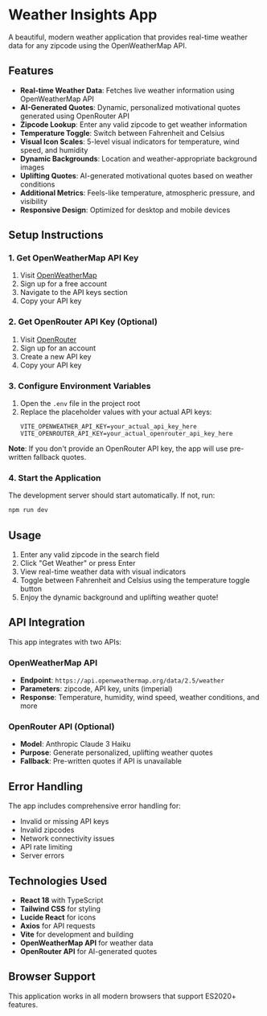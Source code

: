# Weather Insights App

A beautiful, modern weather application that provides real-time weather data for any zipcode using the OpenWeatherMap API.

## Features

- **Real-time Weather Data**: Fetches live weather information using OpenWeatherMap API
- **AI-Generated Quotes**: Dynamic, personalized motivational quotes generated using OpenRouter API
- **Zipcode Lookup**: Enter any valid zipcode to get weather information
- **Temperature Toggle**: Switch between Fahrenheit and Celsius
- **Visual Icon Scales**: 5-level visual indicators for temperature, wind speed, and humidity
- **Dynamic Backgrounds**: Location and weather-appropriate background images
- **Uplifting Quotes**: AI-generated motivational quotes based on weather conditions
- **Additional Metrics**: Feels-like temperature, atmospheric pressure, and visibility
- **Responsive Design**: Optimized for desktop and mobile devices

## Setup Instructions

### 1. Get OpenWeatherMap API Key

1. Visit [OpenWeatherMap](https://openweathermap.org/api)
2. Sign up for a free account
3. Navigate to the API keys section
4. Copy your API key

### 2. Get OpenRouter API Key (Optional)

1. Visit [OpenRouter](https://openrouter.ai/keys)
2. Sign up for an account
3. Create a new API key
4. Copy your API key

### 3. Configure Environment Variables

1. Open the `.env` file in the project root
2. Replace the placeholder values with your actual API keys:
   ```
   VITE_OPENWEATHER_API_KEY=your_actual_api_key_here
   VITE_OPENROUTER_API_KEY=your_actual_openrouter_api_key_here
   ```

**Note**: If you don't provide an OpenRouter API key, the app will use pre-written fallback quotes.

### 4. Start the Application

The development server should start automatically. If not, run:
```bash
npm run dev
```

## Usage

1. Enter any valid zipcode in the search field
2. Click "Get Weather" or press Enter
3. View real-time weather data with visual indicators
4. Toggle between Fahrenheit and Celsius using the temperature toggle button
5. Enjoy the dynamic background and uplifting weather quote!

## API Integration

This app integrates with two APIs:

### OpenWeatherMap API
- **Endpoint**: `https://api.openweathermap.org/data/2.5/weather`
- **Parameters**: zipcode, API key, units (imperial)
- **Response**: Temperature, humidity, wind speed, weather conditions, and more

### OpenRouter API (Optional)
- **Model**: Anthropic Claude 3 Haiku
- **Purpose**: Generate personalized, uplifting weather quotes
- **Fallback**: Pre-written quotes if API is unavailable

## Error Handling

The app includes comprehensive error handling for:
- Invalid or missing API keys
- Invalid zipcodes
- Network connectivity issues
- API rate limiting
- Server errors

## Technologies Used

- **React 18** with TypeScript
- **Tailwind CSS** for styling
- **Lucide React** for icons
- **Axios** for API requests
- **Vite** for development and building
- **OpenWeatherMap API** for weather data
- **OpenRouter API** for AI-generated quotes

## Browser Support

This application works in all modern browsers that support ES2020+ features.